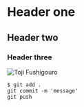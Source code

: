 # Header one

## Header two

### Header three

![Toji Fushigouro](https://static0.gamerantimages.com/wordpress/wp-content/uploads/2024/03/toji-in-jjk.jpg)

```
$ git add .
git commit -m 'message'
git push
```
